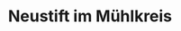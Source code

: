 ---
title: Neustift im Mühlkreis
url: /neustift-im-muehlkreis/
latitude: 48.529
longitude: 13.757
---